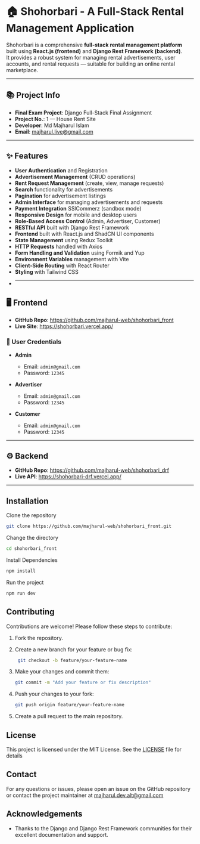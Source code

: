 # 🏠 Shohorbari - A Full-Stack Rental Management Application

Shohorbari is a comprehensive **full-stack rental management platform** built using **React.js (frontend)** and **Django Rest Framework (backend)**.  
It provides a robust system for managing rental advertisements, user accounts, and rental requests — suitable for building an online rental marketplace.

---

## 📚 Project Info

- **Final Exam Project**: Django Full-Stack Final Assignment
- **Project No.**: 1 — House Rent Site
- **Developer**: Md Majharul Islam
- **Email**: [majharul.live@gmail.com](mailto:majharul.live@gmail.com)

---

## ✨ Features

- **User Authentication** and Registration
- **Advertisement Management** (CRUD operations)
- **Rent Request Management** (create, view, manage requests)
- **Search** functionality for advertisements
- **Pagination** for advertisement listings
- **Admin Interface** for managing advertisements and requests
- **Payment Integration** SSlCommerz (sandbox mode)
- **Responsive Design** for mobile and desktop users
- **Role-Based Access Control** (Admin, Advertiser, Customer)
- **RESTful API** built with Django Rest Framework
- **Frontend** built with React.js and ShadCN UI components
- **State Management** using Redux Toolkit
- **HTTP Requests** handled with Axios
- **Form Handling and Validation** using Formik and Yup
- **Environment Variables** management with Vite
- **Client-Side Routing** with React Router
- **Styling** with Tailwind CSS
- ***

## 🖥️ Frontend

- **GitHub Repo**: https://github.com/majharul-web/shohorbari_front
- **Live Site**: https://shohorbari.vercel.app/

### 🔑 User Credentials

- **Admin**

  - Email: `admin@gmail.com`
  - Password: `12345`

- **Advertiser**

  - Email: `admin@gmail.com`
  - Password: `12345`

- **Customer**
  - Email: `admin@gmail.com`
  - Password: `12345`

---

## ⚙️ Backend

- **GitHub Repo**: https://github.com/majharul-web/shohorbari_drf
- **Live API**: https://shohorbari-drf.vercel.app/

---

## Installation

Clone the repository

```bash
git clone https://github.com/majharul-web/shohorbari_front.git
```

Change the directory

```bash
cd shohorbari_front
```

Install Dependencies

```bash
npm install
```

Run the project

```bash
npm run dev
```

## Contributing

Contributions are welcome! Please follow these steps to contribute:

1. Fork the repository.
2. Create a new branch for your feature or bug fix:

   ```bash
    git checkout -b feature/your-feature-name
   ```

3. Make your changes and commit them:
   ```bash
   git commit -m "Add your feature or fix description"
   ```
4. Push your changes to your fork:
   ```bash
   git push origin feature/your-feature-name
   ```
5. Create a pull request to the main repository.

## License

This project is licensed under the MIT License. See the [LICENSE](LICENSE) file for details

## Contact

For any questions or issues, please open an issue on the GitHub repository or contact the project
maintainer at [majharul.dev.alt@gmail.com](mailto:majharul.dev.alt@gmail.com)

## Acknowledgements

- Thanks to the Django and Django Rest Framework communities for their excellent documentation and support.
